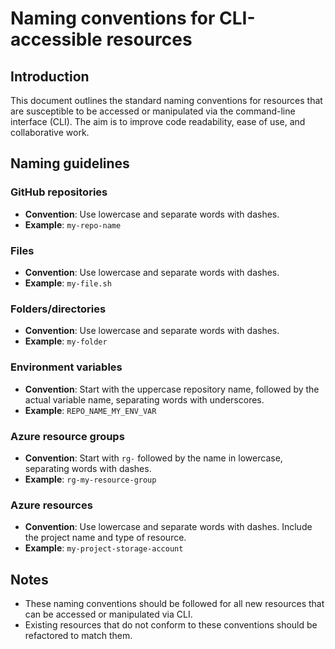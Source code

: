 # Naming conventions for CLI-accessible resources

## Introduction
This document outlines the standard naming conventions for resources that are susceptible to be accessed or manipulated via the command-line interface (CLI). The aim is to improve code readability, ease of use, and collaborative work.

## Naming guidelines

### GitHub repositories
- **Convention**: Use lowercase and separate words with dashes.
- **Example**: `my-repo-name`

### Files
- **Convention**: Use lowercase and separate words with dashes.
- **Example**: `my-file.sh`

### Folders/directories
- **Convention**: Use lowercase and separate words with dashes.
- **Example**: `my-folder`

### Environment variables
- **Convention**: Start with the uppercase repository name, followed by the actual variable name, separating words with underscores.
- **Example**: `REPO_NAME_MY_ENV_VAR`

### Azure resource groups
- **Convention**: Start with `rg-` followed by the name in lowercase, separating words with dashes.
- **Example**: `rg-my-resource-group`

### Azure resources
- **Convention**: Use lowercase and separate words with dashes. Include the project name and type of resource.
- **Example**: `my-project-storage-account`

## Notes
- These naming conventions should be followed for all new resources that can be accessed or manipulated via CLI.
- Existing resources that do not conform to these conventions should be refactored to match them.
